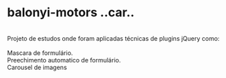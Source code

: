 # balonyi-motors ..car..<br>
<br>
Projeto de estudos onde foram aplicadas técnicas de plugins jQuery como:<br>
<br>
Mascara de formulário.<br>
Preechimento automatico de formulário.<br>
Carousel de imagens<br>
